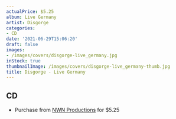 ```yaml
---
actualPrice: $5.25
album: Live Germany
artist: Disgorge
categories:
- CD
date: '2021-06-29T15:06:20'
draft: false
images:
- /images/covers/disgorge-live_germany.jpg
inStock: true
thumbnailImage: /images/covers/disgorge-live_germany-thumb.jpg
title: Disgorge - Live Germany
---
```


## CD
* Purchase from [NWN Productions](http://shop.nwnprod.com/index.php?route=product/product&path=93&product_id=1816&sort=pd.name&order=ASC) for $5.25

